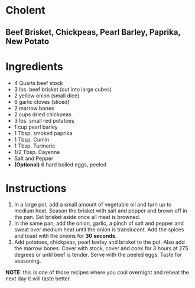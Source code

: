 # Cholent
## Beef Brisket, Chickpeas, Pearl Barley, Paprika, New Potato

# Ingredients

* 4 Quarts beef stock
* 3 lbs. beef brisket (cut into large cubes)
* 2 yellow onion (small dice)
* 6 garlic cloves (sliced)
* 2 marrow bones
* 2 cups dried chickpeas
* 3 lbs. small red potatoes
* 1 cup pearl barley
* 1 Tbsp. smoked paprika
* 1 Tbsp. Cumin
* 1 Tbsp. Turmeric
* 1/2 Tbsp. Cayenne
* Salt and Pepper
* **(Optional)** 6 hard boiled eggs, peeled

# Instructions

1. In a large pot, add a small amount of vegetable oil and turn up to medium heat. Season the brisket with salt and pepper and brown off in the pan. Set brisket aside once all meat is browned.
1. In the same pan, add the onion, garlic, a pinch of salt and pepper and sweat over medium heat until the onion is translucent. Add the spices and toast with the onions for **30 seconds**.
1. Add potatoes, chickpeas, pearl barley and brisket to the pot. Also add the marrow bones. Cover with stock, cover and cook for 3 hours at 275 degrees or until beef is tender. Serve with the peeled eggs. Taste for seasoning.

**NOTE**: this is one of those recipes where you cool overnight and reheat the next day it will taste better.
